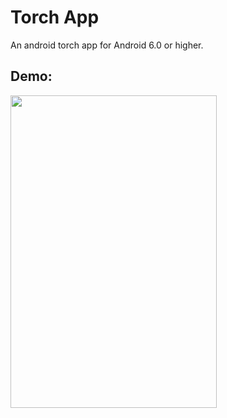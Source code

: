 # Torch App

An android torch app for Android 6.0 or higher.

## Demo:

<img src="Record_2024-03-19-13-24-19-ezgif.com-video-to-gif-converter.gif" width="330" height="500">
